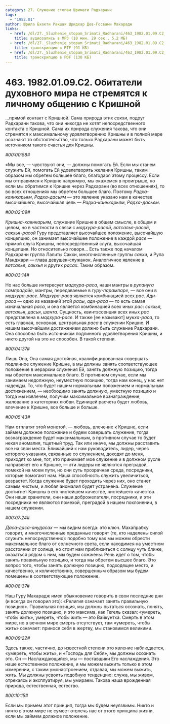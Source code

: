 ```yaml
---
category: 27. Служение стопам Шримати Радхарани
tags:
  - "1982.01"
author: Шрила Бхакти Ракшак Шридхар Дев-Госвами Махарадж
links:
  - href: /dl/27._Sluzhenie_stopam_Srimati_Radharani/463_1982.01.09.C2_SridharMj_Obitateli_duhovnogo_mira_ne_stremyatsya_k_lichnomu_obweniyu_s_Krishnoy.mp3
    title: аудиозапись в MP3 (10 мин. 29 сек., 5,2 МБ)
  - href: /dl/27._Sluzhenie_stopam_Srimati_Radharani/463_1982.01.09.C2_SridharMj_Obitateli_duhovnogo_mira_ne_stremyatsya_k_lichnomu_obweniyu_s_Krishnoy.rtf
    title: транскрипцию в RTF (91 КБ)
  - href: /dl/27._Sluzhenie_stopam_Srimati_Radharani/463_1982.01.09.C2_SridharMj_Obitateli_duhovnogo_mira_ne_stremyatsya_k_lichnomu_obweniyu_s_Krishnoy.pdf
    title: транскрипцию в PDF (130 КБ)
---
```


# 463. 1982.01.09.C2. Обитатели духовного мира не стремятся к личному общению с Кришной

…прямой контакт с Кришной. Сама природа этих *сакхи*, подруг Радхарани такова, что они никогда не хотят непосредственного контакта с Кришной. Сама их природа служения такова, что они стремятся к максимальному удовлетворению Кришны и в полной мере осознают то обстоятельство, что только Радхарани может быть источником такого счастья для Кришны.

*#00:00:58#*

«Мы все, — чувствуют они, — должны помогать Ей. Если мы станем служить Ей, помогать Ей удовлетворять желания Кришны, таким образом мы обретем большее благо, благодаря этому процессу. Если мы отправимся к Кришне напрямую, мы окажемся в проигрыше, но если мы обратимся к Кришне через Радхарани (во всех отношениях), то во всех отношениях мы обретем большее благо. Поэтому *Радха-каинкарьям*, *Радха-дасьям* — это явление указано нам в качестве высочайшего, высочайшая цель — *Радха-каинкарьям*, *Радха-дасьям*.

*#00:02:09#*

*Кришна-каинкарьям*, служение Кришне в общем смысле, в общем и целом, но в частности в связи с *мадхура-расой*, *ватсалья-расой*, *сакхья-расой* Гуру представляет высочайшее положение, высочайшую концепцию, он занимает высочайшее положение в каждой *расе* — прямой слуга Кришны, непосредственный слуга, высочайшая концепция. Но относительно говоря… Есть также под началом Радхарани группа Лалиты Сакхи, многочисленные группы *сакхи*, и Рупа Манджари — глава девушек-служанок. Аналогичное явление в *ватсалья*, *сакхья* и других *расах*. Таким образом.

*#00:03:14#*

Но нас больше интересует *мадхура-раса*, наши мантры в *рупануга сампрадайе*, мантры, передаваемые в *гуру-парампаре*, — все они в *мадхура-расе*. *Мадхура-раса* является комбинацией всех *рас*. *Ади-раса* — одно из названий этой *расы*, *ади-раса* — то есть самая изначальная *раса*, и она является комбинацией всех иных *рас*: *сакхья*, *ватсалья*, *дасья*, *шанта*. Сущность, квинтэссенция всех иных *рас* представлена в *мадхура-расе*. И также [ее называют] *мукха-раса*, то есть главная, основная, центральная *раса* в служении Кришне. И нашим высочайшим достижением должно быть служение Радхарани. Она способна быть источником подлинного удовлетворения Кришны, и никто другой на это не способен. В такой степени.

*#00:04:37#*

Лишь Она, Она самая достойная, квалифицированная совершать подлинное служение Кришне, а мы должны занять соответствующее положение в иерархии служения Ей, занять должную позицию, тогда мы обретем максимальное благо. В противном случае, если мы занимаем недолжную, неуместную позицию, тогда нам конец, у нас нет надежды. То, что будет нашим нормальным положением и нормальным достижением, — необходимо занять должную, уместную позицию и тогда мы извлечем, получим максимальное вознаграждение, жалование в категориях любви. Единицей расчета будет любовь, влечение к Кришне, все больше и больше.

*#00:05:43#*

Нам отплатят этой монетой, — любовь, влечение к Кришне, если займем должное положение и будем совершать служение, тогда вознаграждение будет максимальным, в противном случае то будет некая аномалия, тщетный труд. Так или иначе, мы должны расставить все на свои места. Ближайший к нам руководитель, лидер, через которого указания, связанные со служением, доходят до меня, приходят ко мне, тот, кто принимает мое служение и в должном русле направляет его к Кришне, — эти лидеры не являются преградой, помехой на моем пути, но они суть прозрачная среда, посредники, которые помогают нам. Наша способность служить увеличиться, возрастет. Когда служение будет проходить через них, оно станет самым чистым, и любая аномалия будет устранена. Служение достигнет Кришны в его чистейшем качестве, чистейшего качества. Они наши хранители, они наши доброжелатели, посредники, и эти посредники не являются помехой, преградой в нашем поклонении, в нашем служении.

*#00:07:24#*

*Даса-даса-анудасах* — мы видим всегда: это ключ. Махапрабху говорит, и многочисленные преданные говорят (те, кто наделены силой служить непосредственно): подобно тому как мы можем обрести максимальное благо от солнечного света, если находимся на уместном расстоянии от солнца, но стоит нам приблизиться с солнцу чуть ближе, оказаться рядом с ним, мы будем сожжены. Речь идет о том, чтобы занять правильную позицию, и тогда мы обретем высшее благо. Это вопрос того, чтобы занять должную позицию, подходящее место, и качественно, и количественно, совершенным образом мы будем помещены в соответствующее положение.

*#00:08:37#*

Наш Гуру Махарадж имел обыкновение говорить в свои последние дни (и всегда он говорил это): «Религия означает занять правильную позицию». Правильная позиция, мы должны пытаться осознать, понять, занять должную позицию, и это максима, как Гегель сказал: «умереть, чтобы жить», умереть, чтобы жить — это Вайкунтха. Смерть в этом мире, но в вечном мире смерть отсутствует, там «умереть, чтобы жить» означает: принося себя в жертву, мы становимся великими.

*#00:09:22#*

Здесь также, частично, до известной степени это явление наблюдается, «умереть, чтобы жить», и «Господь для Себя», мы должны осознать это. Он — Наслаждающийся, мы — поставщики Его наслаждения. Это наше естественное положение, и мы можем выжить только в этом измерении, с таким умонастроением, отдавая, мы можем выжить, жить. Мы должны усвоить подобную тенденцию: служа, мы живем, отрекаясь и эксплуатируя, мы умираем. Такова наша врожденная природа, естественная, естество.

*#00:10:15#*

Если мы примем этот принцип, тогда мы будем неуязвимы. Никто и ничто в этом мире не сумеет отвлечь нас от этого принципа жизни, если мы займем должное положение.

